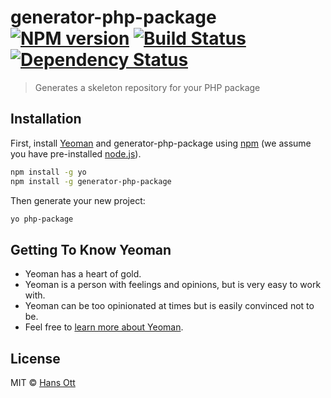 # generator-php-package [![NPM version][npm-image]][npm-url] [![Build Status][travis-image]][travis-url] [![Dependency Status][daviddm-image]][daviddm-url]
> Generates a skeleton repository for your PHP package

## Installation

First, install [Yeoman](http://yeoman.io) and generator-php-package using [npm](https://www.npmjs.com/) (we assume you have pre-installed [node.js](https://nodejs.org/)).

```bash
npm install -g yo
npm install -g generator-php-package
```

Then generate your new project:

```bash
yo php-package
```

## Getting To Know Yeoman

 * Yeoman has a heart of gold.
 * Yeoman is a person with feelings and opinions, but is very easy to work with.
 * Yeoman can be too opinionated at times but is easily convinced not to be.
 * Feel free to [learn more about Yeoman](http://yeoman.io/).

## License

MIT © [Hans Ott](http://hansott.github.io/)


[npm-image]: https://badge.fury.io/js/generator-php-package.svg
[npm-url]: https://npmjs.org/package/generator-php-package
[travis-image]: https://travis-ci.org/hansott/generator-php-package.svg?branch=master
[travis-url]: https://travis-ci.org/hansott/generator-php-package
[daviddm-image]: https://david-dm.org/hansott/generator-php-package.svg?theme=shields.io
[daviddm-url]: https://david-dm.org/hansott/generator-php-package
